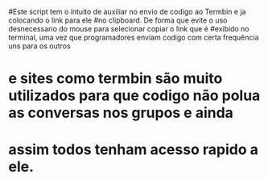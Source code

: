 
#Este script tem o intuito de auxiliar no envio de codigo ao Termbin e ja colocando o link para ele 
#no clipboard. De forma que evite o uso desnecessario do mouse para selecionar copiar o link que é 
#exibido no terminal, uma vez que programadores enviam codigo com certa frequência uns para os outros
# e sites como termbin são muito utilizados para que codigo não polua as conversas nos grupos e ainda
# assim todos tenham acesso rapido a ele.

